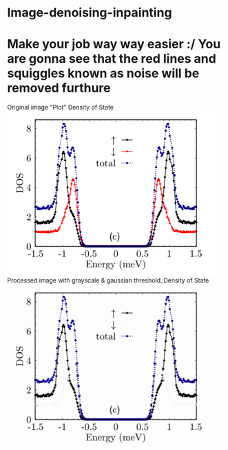 # Image-denoising-inpainting
# Make your job way way easier :/  You are gonna see that the red lines and squiggles known as noise will be removed furthure
Original image "Plot" Density of State                                                                                                        
<img src="https://github.com/JonasRaschidie/Image-denoising-inpainting/blob/main/DOS_2.png" width="500"/>                                                           
Processed image with grayscale & gaussian threshold_Density of State                                                                           
<img src="https://github.com/JonasRaschidie/Image-denoising-inpainting/blob/main/output_image_enhanced_red_removed-DOS.png" width="500"/>
